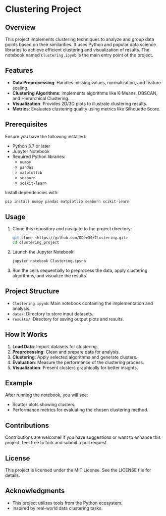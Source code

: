 # Clustering Project

## Overview
This project implements clustering techniques to analyze and group data points based on their similarities. It uses Python and popular data science libraries to achieve efficient clustering and visualization of results. The notebook named `Clustering.ipynb` is the main entry point of the project.

## Features
- **Data Preprocessing**: Handles missing values, normalization, and feature scaling.
- **Clustering Algorithms**: Implements algorithms like K-Means, DBSCAN, and Hierarchical Clustering.
- **Visualization**: Provides 2D/3D plots to illustrate clustering results.
- **Metrics**: Evaluates clustering quality using metrics like Silhouette Score.

## Prerequisites
Ensure you have the following installed:
- Python 3.7 or later
- Jupyter Notebook
- Required Python libraries:
  - `numpy`
  - `pandas`
  - `matplotlib`
  - `seaborn`
  - `scikit-learn`

Install dependencies with:
```bash
pip install numpy pandas matplotlib seaborn scikit-learn
```

## Usage
1. Clone this repository and navigate to the project directory:
   ```bash
   git clone <https://github.com/DDev30/Clustering.git>
   cd clustering_project
   ```

2. Launch the Jupyter Notebook:
   ```bash
   jupyter notebook Clustering.ipynb
   ```

3. Run the cells sequentially to preprocess the data, apply clustering algorithms, and visualize the results.

## Project Structure
- `Clustering.ipynb`: Main notebook containing the implementation and analysis.
- `data/`: Directory to store input datasets.
- `results/`: Directory for saving output plots and results.

## How It Works
1. **Load Data**: Import datasets for clustering.
2. **Preprocessing**: Clean and prepare data for analysis.
3. **Clustering**: Apply selected algorithms and generate clusters.
4. **Evaluation**: Measure the performance of the clustering process.
5. **Visualization**: Present clusters graphically for better insights.

## Example
After running the notebook, you will see:
- Scatter plots showing clusters.
- Performance metrics for evaluating the chosen clustering method.

## Contributions
Contributions are welcome! If you have suggestions or want to enhance this project, feel free to fork and submit a pull request.

## License
This project is licensed under the MIT License. See the LICENSE file for details.

## Acknowledgments
- This project utilizes tools from the Python ecosystem.
- Inspired by real-world data clustering tasks.

